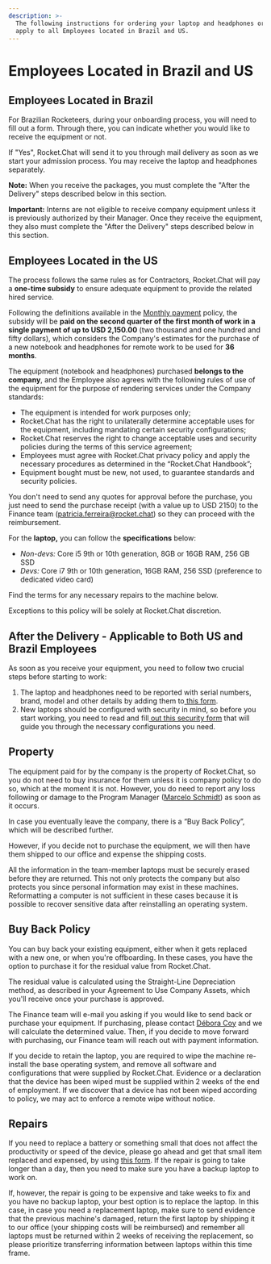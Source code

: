 ```yaml
---
description: >-
  The following instructions for ordering your laptop and headphones ordering
  apply to all Employees located in Brazil and US.
---
```


# Employees Located in Brazil and US

## Employees Located in Brazil

For Brazilian Rocketeers, during your onboarding process, you will need to fill out a form. Through there, you can indicate whether you would like to receive the equipment or not.

If "Yes", Rocket.Chat will send it to you through mail delivery as soon as we start your admission process. You may receive the laptop and headphones separately.

**Note:** When you receive the packages, you must complete the "After the Delivery" steps described below in this section.

**Important:** Interns are not eligible to receive company equipment unless it is previously authorized by their Manager. Once they receive the equipment, they also must complete the "After the Delivery" steps described below in this section.

## Employees Located in the US

The process follows the same rules as for Contractors, Rocket.Chat will pay a **one-time subsidy** to ensure adequate equipment to provide the related hired service.

Following the definitions available in the [Monthly payment](../monthly-payment.md) policy, the subsidy will be **paid on the second quarter of the first month of work in a single payment of up to USD 2,150.00** (two thousand and one hundred and fifty dollars), which considers the Company's estimates for the purchase of a new notebook and headphones for remote work to be used for **36 months**.

The equipment (notebook and headphones) purchased **belongs to the company**, and the Employee also agrees with the following rules of use of the equipment for the purpose of rendering services under the Company standards:

* The equipment is intended for work purposes only;
* Rocket.Chat has the right to unilaterally determine acceptable uses for the equipment, including mandating certain security configurations;
* Rocket.Chat reserves the right to change acceptable uses and security policies during the terms of this service agreement;
* Employees must agree with Rocket.Chat privacy policy and apply the necessary procedures as determined in the “Rocket.Chat Handbook”;
* Equipment bought must be new, not used, to guarantee standards and security policies.

You don't need to send any quotes for approval before the purchase, you just need to send the purchase receipt (with a value up to USD 2150) to the Finance team (patricia.ferreira@rocket.chat) so they can proceed with the reimbursement.&#x20;

For the **laptop,** you can follow the **specifications** below:

* _Non-devs:_ Core i5 9th or 10th generation, 8GB or 16GB RAM, 256 GB SSD
* _Devs:_ Core i7 9th or 10th generation, 16GB RAM, 256 SSD (preference to dedicated video card)

Find the terms for any necessary repairs to the machine below.

Exceptions to this policy will be solely at Rocket.Chat discretion.

## After the Delivery - Applicable to Both US and Brazil Employees

As soon as you receive your equipment, you need to follow two crucial steps before starting to work:

1. The laptop and headphones need to be reported with serial numbers, brand, model and other details by adding them to[ this form](https://people.zoho.com/rocketchat/zp#compensation/form/add-formLinkName:asset).
2. New laptops should be configured with security in mind, so before you start working, you need to read and fill[ out this security form](https://docs.google.com/forms/d/e/1FAIpQLSffmdQUSHaE2WWX6UHo8BAqT6VM0ijBPxyWwJCkmgeRvSpvkA/viewform?usp=sf\_link) that will guide you through the necessary configurations you need.

## Property

The equipment paid for by the company is the property of Rocket.Chat, so you do not need to buy insurance for them unless it is company policy to do so, which at the moment it is not. However, you do need to report any loss following or damage to the Program Manager ([Marcelo Schmidt](mailto:marcelo.schmidt@rocket.chat)) as soon as it occurs.

In case you eventually leave the company, there is a “Buy Back Policy”, which will be described further.

However, if you decide not to purchase the equipment, we will then have them shipped to our office and expense the shipping costs.

All the information in the team-member laptops must be securely erased before they are returned. This not only protects the company but also protects you since personal information may exist in these machines. Reformatting a computer is not sufficient in these cases because it is possible to recover sensitive data after reinstalling an operating system.

## Buy Back Policy

You can buy back your existing equipment, either when it gets replaced with a new one, or when you're offboarding. In these cases, you have the option to purchase it for the residual value from Rocket.Chat.

The residual value is calculated using the Straight-Line Depreciation method, as described in your Agreement to Use Company Assets, which you'll receive once your purchase is approved.

The Finance team will e-mail you asking if you would like to send back or purchase your equipment. If purchasing, please contact [Débora Coy](mailto:debora.coy@rocket.chat) and we will calculate the determined value. Then, if you decide to move forward with purchasing, our Finance team will reach out with payment information.

If you decide to retain the laptop, you are required to wipe the machine re-install the base operating system, and remove all software and configurations that were supplied by Rocket.Chat. Evidence or a declaration that the device has been wiped must be supplied within 2 weeks of the end of employment. If we discover that a device has not been wiped according to policy, we may act to enforce a remote wipe without notice.

## Repairs

If you need to replace a battery or something small that does not affect the productivity or speed of the device, please go ahead and get that small item replaced and expensed, by using [this form](https://people.zoho.com/rocketchat/zp#compensation/form/add-formLinkName:Other\_Reimbursement). If the repair is going to take longer than a day, then you need to make sure you have a backup laptop to work on.

If, however, the repair is going to be expensive and take weeks to fix and you have no backup laptop, your best option is to replace the laptop. In this case, in case you need a replacement laptop, make sure to send evidence that the previous machine's damaged, return the first laptop by shipping it to our office (your shipping costs will be reimbursed) and remember all laptops must be returned within 2 weeks of receiving the replacement, so please prioritize transferring information between laptops within this time frame.
